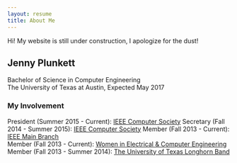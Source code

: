 ```yaml
---
layout: resume
title: About Me
---
```


<p class="message">
  Hi! My website is still under construction, I apologize for the dust!
</p>

## Jenny Plunkett
Bachelor of Science in Computer Engineering  
The University of Texas at Austin, Expected May 2017

### My Involvement
President (Summer 2015 - Current): [IEEE Computer Society](http://ieeecs.ece.utexas.edu)
Secretary (Fall 2014 - Summer 2015): [IEEE Computer Society](http://ieeecs.ece.utexas.edu)
Member (Fall 2013 - Current): [IEEE Main Branch](http://ieee.ece.utexas.edu)  
Member (Fall 2013 - Current): [Women in Electrical & Computer Engineering](http://utwece.org/)  
Member (Fall 2013 - Summer 2014): [The University of Texas Longhorn Band](https://lhb.music.utexas.edu/)
